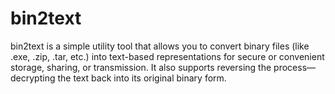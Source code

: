 # bin2text
bin2text is a simple utility tool that allows you to convert binary files (like .exe, .zip, .tar, etc.) into text-based representations for secure or convenient storage, sharing, or transmission. It also supports reversing the process—decrypting the text back into its original binary form.
